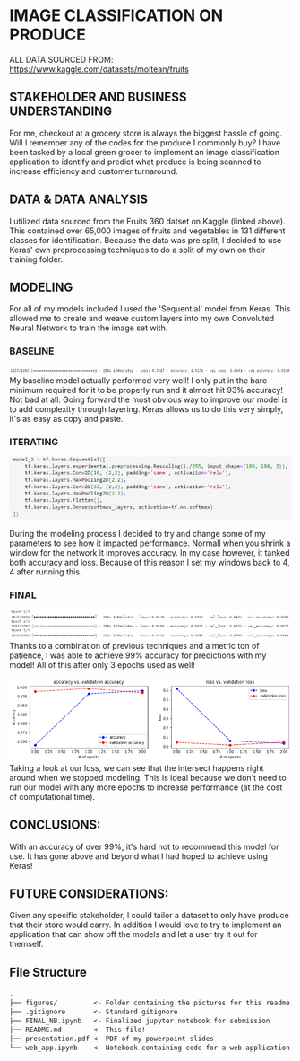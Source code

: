 # IMAGE CLASSIFICATION ON PRODUCE

ALL DATA SOURCED FROM: https://www.kaggle.com/datasets/moltean/fruits

## STAKEHOLDER AND BUSINESS UNDERSTANDING 

For me, checkout at a grocery store is always the biggest hassle of going. Will I remember any of the codes for the produce I commonly buy? I have been tasked by a local green grocer to implement an image classification application to identify and predict what produce is being scanned to increase efficiency and customer turnaround.

## DATA  &  DATA ANALYSIS

I utilized data sourced from the Fruits 360 datset on Kaggle (linked above). This contained over 65,000 images of fruits and vegetables in 131 different classes for identification. Because the data was pre split, I decided to use Keras' own preprocessing techniques to do a split of my own on their training folder. 
## MODELING
For all of my models included I used the 'Sequential' model from Keras. This allowed me to create and weave custom layers into my own Convoluted Neural Network to train the image set with.

### BASELINE

![Baseline Model](figures/base.png)
My baseline model actually performed very well! I only put in the bare minimum required for it to be properly run and it almost hit 93% accuracy! Not bad at all. Going forward the most obvious way to improve our model is to add complexity through layering. Keras allows us to do this very simply, it's as easy as copy and paste.


### ITERATING

![Advanced Model](figures/adv.png)

During the modeling process I decided to try and change some of my parameters to see how it impacted performance. Normall when you shrink a window for the network it improves accuracy. In my case however, it tanked both accuracy and loss. Because of this reason I set my windows back to 4, 4 after running this.

### FINAL

![Final Model](figures/final.png)
Thanks to a combination of previous techniques and a metric ton of patience, I was able to achieve 99% accuracy for predictions with my model! All of this after only 3 epochs used as well!

![Loss Analysis](figures/loss.png)
Taking a look at our loss, we can see that the intersect happens right around when we stopped modeling. This is ideal because we don't need to run our model with any more epochs to increase performance (at the cost of computational time).

## CONCLUSIONS:

With an accuracy of over 99%, it's hard not to recommend this model for use. It has gone above and beyond what I had hoped to achieve using Keras!

## FUTURE CONSIDERATIONS:

Given any specific stakeholder, I could tailor a dataset to only have produce that their store would carry. In addition I would love to try to implement an application that can show off the models and let a user try it out for themself.

## File Structure
```
.
├── figures/         <- Folder containing the pictures for this readme
├── .gitignore       <- Standard gitignore
├── FINAL_NB.ipynb   <- Finalized jupyter notebook for submission
├── README.md        <- This file!
├── presentation.pdf <- PDF of my powerpoint slides
└── web_app.ipynb    <- Notebook containing code for a web application
```
